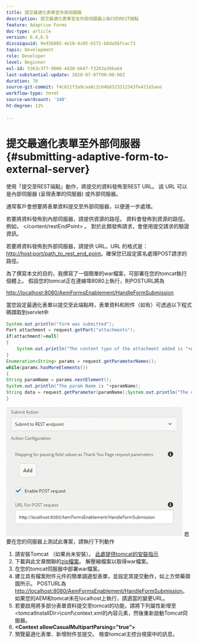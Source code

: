 ```yaml
---
title: 提交最適化表單至外部伺服器
description: 提交最適化表單至在外部伺服器上執行的REST端點
feature: Adaptive Forms
doc-type: article
version: 6.4,6.5
discoiquuid: 9e936885-4e10-4c05-b572-b8da56fcac73
topic: Development
role: Developer
level: Beginner
exl-id: 5363c3f7-9006-4430-b647-f3283a366a64
last-substantial-update: 2020-07-07T00:00:00Z
duration: 78
source-git-commit: f4c621f3a9caa8c2c64b8323312343fe421a5aee
workflow-type: tm+mt
source-wordcount: '340'
ht-degree: 12%

---
```


# 提交最適化表單至外部伺服器 {#submitting-adaptive-form-to-external-server}

使用「提交至REST端點」動作，將提交的資料發佈至REST URL。 該 URL 可以是內部伺服器 (呈現表單的伺服器) 或外部伺服器。

通常客戶會想要將表單資料提交至外部伺服器，以便進一步處理。

若要將資料發佈到內部伺服器，請提供資源的路徑。 資料會發佈到資源的路徑。例如， &lt;/content/restEndPoint> 。 對於此類發佈請求，會使用提交請求的驗證資訊。

若要將資料發佈到外部伺服器，請提供 URL。URL 的格式是：<http://host:port/path_to_rest_end_point>。確保您已設定匿名處理POST請求的路徑。

為了撰寫本文的目的，我撰寫了一個簡單的war檔案，可部署在您的tomcat執行個體上。 假設您的tomcat正在連線埠8080上執行，則POSTURL將為

<http://localhost:8080/AemFormsEnablement/HandleFormSubmission>

當您設定最適化表單以提交至此端點時，表單資料和附件（如有）可透過以下程式碼擷取到servlet中

```java
System.out.println("form was submitted");
Part attachment = request.getPart("attachments");
if(attachment!=null)
{
    System.out.println("The content type of the attachment added is "+attachment.getContentType());
}
Enumeration<String> params = request.getParameterNames();
while(params.hasMoreElements())
{
String paramName = params.nextElement();
System.out.println("The param Name is "+paramName);
String data = request.getParameter(paramName);System.out.println("The data  is "+data);
}
```

![formsubmission](assets/formsubmission.gif)
若要在您的伺服器上測試此專案，請執行下列動作

1. 請安裝Tomcat （如果尚未安裝）。 [此處提供tomcat的安裝指示](https://helpx.adobe.com/experience-manager/kt/forms/using/preparing-datasource-for-form-data-model-tutorial-use.html)
1. 下載與此文章關聯的[zip檔案](assets/aemformsenablement.zip)。 解壓縮檔案以取得war檔案。
1. 在您的tomcat伺服器中部署war檔案。
1. 建立具有檔案附件元件的簡單調適型表單，並設定其提交動作，如上方熒幕擷圖所示。 POSTURL為<http://localhost:8080/AemFormsEnablement/HandleFormSubmission>。 如果您的AEM和tomcat未在localhost上執行，請適當的變更URL。
1. 若要啟用將多部分表單資料提交至tomcat的功能，請將下列屬性新增至&lt;tomcatInstallDir>\conf\context.xml的內容元素，然後重新啟動Tomcat伺服器。
1. **&lt;Context allowCasualMultipartParsing=&quot;true&quot;>**
1. 預覽最適化表單、新增附件並提交。 檢查tomcat主控台視窗中的訊息。
